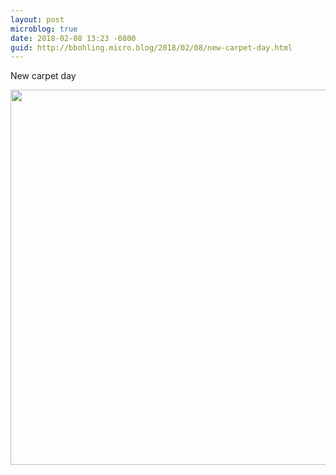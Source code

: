 ```yaml
---
layout: post
microblog: true
date: 2018-02-08 13:23 -0800
guid: http://bbohling.micro.blog/2018/02/08/new-carpet-day.html
---
```

New carpet day

<img src="http://micro.brandonbohling.com/uploads/2018/032a8d7942.jpg" width="600" height="600" />
